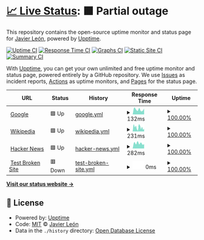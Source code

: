 # [📈 Live Status](https://demo.upptime.js.org): <!--live status--> **🟧 Partial outage**

This repository contains the open-source uptime monitor and status page for [Javier León](https://javierleon.dev), powered by [Upptime](https://github.com/upptime/upptime).

[![Uptime CI](https://github.com/jelitox/naup/workflows/Uptime%20CI/badge.svg)](https://github.com/jelitox/naup/actions?query=workflow%3A%22Uptime+CI%22)
[![Response Time CI](https://github.com/jelitox/naup/workflows/Response%20Time%20CI/badge.svg)](https://github.com/jelitox/naup/actions?query=workflow%3A%22Response+Time+CI%22)
[![Graphs CI](https://github.com/jelitox/naup/workflows/Graphs%20CI/badge.svg)](https://github.com/jelitox/naup/actions?query=workflow%3A%22Graphs+CI%22)
[![Static Site CI](https://github.com/jelitox/naup/workflows/Static%20Site%20CI/badge.svg)](https://github.com/jelitox/naup/actions?query=workflow%3A%22Static+Site+CI%22)
[![Summary CI](https://github.com/jelitox/naup/workflows/Summary%20CI/badge.svg)](https://github.com/jelitox/naup/actions?query=workflow%3A%22Summary+CI%22)

With [Upptime](https://upptime.js.org), you can get your own unlimited and free uptime monitor and status page, powered entirely by a GitHub repository. We use [Issues](https://github.com/jelitox/naup/issues) as incident reports, [Actions](https://github.com/jelitox/naup/actions) as uptime monitors, and [Pages](https://demo.upptime.js.org) for the status page.

<!--start: status pages-->
<!-- This summary is generated by Upptime (https://github.com/upptime/upptime) -->
<!-- Do not edit this manually, your changes will be overwritten -->
<!-- prettier-ignore -->
| URL | Status | History | Response Time | Uptime |
| --- | ------ | ------- | ------------- | ------ |
| <img alt="" src="https://icons.duckduckgo.com/ip3/www.google.com.ico" height="13"> [Google](https://www.google.com) | 🟩 Up | [google.yml](https://github.com/jelitox/navup/commits/HEAD/history/google.yml) | <details><summary><img alt="Response time graph" src="./graphs/google/response-time-week.png" height="20"> 132ms</summary><br><a href="https://jelitox.github.io/naup/history/google"><img alt="Response time 101" src="https://img.shields.io/endpoint?url=https%3A%2F%2Fraw.githubusercontent.com%2Fjelitox%2Fnavup%2FHEAD%2Fapi%2Fgoogle%2Fresponse-time.json"></a><br><a href="https://jelitox.github.io/naup/history/google"><img alt="24-hour response time 165" src="https://img.shields.io/endpoint?url=https%3A%2F%2Fraw.githubusercontent.com%2Fjelitox%2Fnavup%2FHEAD%2Fapi%2Fgoogle%2Fresponse-time-day.json"></a><br><a href="https://jelitox.github.io/naup/history/google"><img alt="7-day response time 132" src="https://img.shields.io/endpoint?url=https%3A%2F%2Fraw.githubusercontent.com%2Fjelitox%2Fnavup%2FHEAD%2Fapi%2Fgoogle%2Fresponse-time-week.json"></a><br><a href="https://jelitox.github.io/naup/history/google"><img alt="30-day response time 96" src="https://img.shields.io/endpoint?url=https%3A%2F%2Fraw.githubusercontent.com%2Fjelitox%2Fnavup%2FHEAD%2Fapi%2Fgoogle%2Fresponse-time-month.json"></a><br><a href="https://jelitox.github.io/naup/history/google"><img alt="1-year response time 101" src="https://img.shields.io/endpoint?url=https%3A%2F%2Fraw.githubusercontent.com%2Fjelitox%2Fnavup%2FHEAD%2Fapi%2Fgoogle%2Fresponse-time-year.json"></a></details> | <details><summary><a href="https://jelitox.github.io/naup/history/google">100.00%</a></summary><a href="https://jelitox.github.io/naup/history/google"><img alt="All-time uptime 100.00%" src="https://img.shields.io/endpoint?url=https%3A%2F%2Fraw.githubusercontent.com%2Fjelitox%2Fnavup%2FHEAD%2Fapi%2Fgoogle%2Fuptime.json"></a><br><a href="https://jelitox.github.io/naup/history/google"><img alt="24-hour uptime 100.00%" src="https://img.shields.io/endpoint?url=https%3A%2F%2Fraw.githubusercontent.com%2Fjelitox%2Fnavup%2FHEAD%2Fapi%2Fgoogle%2Fuptime-day.json"></a><br><a href="https://jelitox.github.io/naup/history/google"><img alt="7-day uptime 100.00%" src="https://img.shields.io/endpoint?url=https%3A%2F%2Fraw.githubusercontent.com%2Fjelitox%2Fnavup%2FHEAD%2Fapi%2Fgoogle%2Fuptime-week.json"></a><br><a href="https://jelitox.github.io/naup/history/google"><img alt="30-day uptime 100.00%" src="https://img.shields.io/endpoint?url=https%3A%2F%2Fraw.githubusercontent.com%2Fjelitox%2Fnavup%2FHEAD%2Fapi%2Fgoogle%2Fuptime-month.json"></a><br><a href="https://jelitox.github.io/naup/history/google"><img alt="1-year uptime 100.00%" src="https://img.shields.io/endpoint?url=https%3A%2F%2Fraw.githubusercontent.com%2Fjelitox%2Fnavup%2FHEAD%2Fapi%2Fgoogle%2Fuptime-year.json"></a></details>
| <img alt="" src="https://icons.duckduckgo.com/ip3/en.wikipedia.org.ico" height="13"> [Wikipedia](https://en.wikipedia.org) | 🟩 Up | [wikipedia.yml](https://github.com/jelitox/navup/commits/HEAD/history/wikipedia.yml) | <details><summary><img alt="Response time graph" src="./graphs/wikipedia/response-time-week.png" height="20"> 231ms</summary><br><a href="https://jelitox.github.io/naup/history/wikipedia"><img alt="Response time 215" src="https://img.shields.io/endpoint?url=https%3A%2F%2Fraw.githubusercontent.com%2Fjelitox%2Fnavup%2FHEAD%2Fapi%2Fwikipedia%2Fresponse-time.json"></a><br><a href="https://jelitox.github.io/naup/history/wikipedia"><img alt="24-hour response time 313" src="https://img.shields.io/endpoint?url=https%3A%2F%2Fraw.githubusercontent.com%2Fjelitox%2Fnavup%2FHEAD%2Fapi%2Fwikipedia%2Fresponse-time-day.json"></a><br><a href="https://jelitox.github.io/naup/history/wikipedia"><img alt="7-day response time 231" src="https://img.shields.io/endpoint?url=https%3A%2F%2Fraw.githubusercontent.com%2Fjelitox%2Fnavup%2FHEAD%2Fapi%2Fwikipedia%2Fresponse-time-week.json"></a><br><a href="https://jelitox.github.io/naup/history/wikipedia"><img alt="30-day response time 243" src="https://img.shields.io/endpoint?url=https%3A%2F%2Fraw.githubusercontent.com%2Fjelitox%2Fnavup%2FHEAD%2Fapi%2Fwikipedia%2Fresponse-time-month.json"></a><br><a href="https://jelitox.github.io/naup/history/wikipedia"><img alt="1-year response time 216" src="https://img.shields.io/endpoint?url=https%3A%2F%2Fraw.githubusercontent.com%2Fjelitox%2Fnavup%2FHEAD%2Fapi%2Fwikipedia%2Fresponse-time-year.json"></a></details> | <details><summary><a href="https://jelitox.github.io/naup/history/wikipedia">100.00%</a></summary><a href="https://jelitox.github.io/naup/history/wikipedia"><img alt="All-time uptime 100.00%" src="https://img.shields.io/endpoint?url=https%3A%2F%2Fraw.githubusercontent.com%2Fjelitox%2Fnavup%2FHEAD%2Fapi%2Fwikipedia%2Fuptime.json"></a><br><a href="https://jelitox.github.io/naup/history/wikipedia"><img alt="24-hour uptime 100.00%" src="https://img.shields.io/endpoint?url=https%3A%2F%2Fraw.githubusercontent.com%2Fjelitox%2Fnavup%2FHEAD%2Fapi%2Fwikipedia%2Fuptime-day.json"></a><br><a href="https://jelitox.github.io/naup/history/wikipedia"><img alt="7-day uptime 100.00%" src="https://img.shields.io/endpoint?url=https%3A%2F%2Fraw.githubusercontent.com%2Fjelitox%2Fnavup%2FHEAD%2Fapi%2Fwikipedia%2Fuptime-week.json"></a><br><a href="https://jelitox.github.io/naup/history/wikipedia"><img alt="30-day uptime 100.00%" src="https://img.shields.io/endpoint?url=https%3A%2F%2Fraw.githubusercontent.com%2Fjelitox%2Fnavup%2FHEAD%2Fapi%2Fwikipedia%2Fuptime-month.json"></a><br><a href="https://jelitox.github.io/naup/history/wikipedia"><img alt="1-year uptime 100.00%" src="https://img.shields.io/endpoint?url=https%3A%2F%2Fraw.githubusercontent.com%2Fjelitox%2Fnavup%2FHEAD%2Fapi%2Fwikipedia%2Fuptime-year.json"></a></details>
| <img alt="" src="https://icons.duckduckgo.com/ip3/news.ycombinator.com.ico" height="13"> [Hacker News](https://news.ycombinator.com) | 🟩 Up | [hacker-news.yml](https://github.com/jelitox/navup/commits/HEAD/history/hacker-news.yml) | <details><summary><img alt="Response time graph" src="./graphs/hacker-news/response-time-week.png" height="20"> 282ms</summary><br><a href="https://jelitox.github.io/naup/history/hacker-news"><img alt="Response time 312" src="https://img.shields.io/endpoint?url=https%3A%2F%2Fraw.githubusercontent.com%2Fjelitox%2Fnavup%2FHEAD%2Fapi%2Fhacker-news%2Fresponse-time.json"></a><br><a href="https://jelitox.github.io/naup/history/hacker-news"><img alt="24-hour response time 358" src="https://img.shields.io/endpoint?url=https%3A%2F%2Fraw.githubusercontent.com%2Fjelitox%2Fnavup%2FHEAD%2Fapi%2Fhacker-news%2Fresponse-time-day.json"></a><br><a href="https://jelitox.github.io/naup/history/hacker-news"><img alt="7-day response time 282" src="https://img.shields.io/endpoint?url=https%3A%2F%2Fraw.githubusercontent.com%2Fjelitox%2Fnavup%2FHEAD%2Fapi%2Fhacker-news%2Fresponse-time-week.json"></a><br><a href="https://jelitox.github.io/naup/history/hacker-news"><img alt="30-day response time 342" src="https://img.shields.io/endpoint?url=https%3A%2F%2Fraw.githubusercontent.com%2Fjelitox%2Fnavup%2FHEAD%2Fapi%2Fhacker-news%2Fresponse-time-month.json"></a><br><a href="https://jelitox.github.io/naup/history/hacker-news"><img alt="1-year response time 313" src="https://img.shields.io/endpoint?url=https%3A%2F%2Fraw.githubusercontent.com%2Fjelitox%2Fnavup%2FHEAD%2Fapi%2Fhacker-news%2Fresponse-time-year.json"></a></details> | <details><summary><a href="https://jelitox.github.io/naup/history/hacker-news">100.00%</a></summary><a href="https://jelitox.github.io/naup/history/hacker-news"><img alt="All-time uptime 99.96%" src="https://img.shields.io/endpoint?url=https%3A%2F%2Fraw.githubusercontent.com%2Fjelitox%2Fnavup%2FHEAD%2Fapi%2Fhacker-news%2Fuptime.json"></a><br><a href="https://jelitox.github.io/naup/history/hacker-news"><img alt="24-hour uptime 100.00%" src="https://img.shields.io/endpoint?url=https%3A%2F%2Fraw.githubusercontent.com%2Fjelitox%2Fnavup%2FHEAD%2Fapi%2Fhacker-news%2Fuptime-day.json"></a><br><a href="https://jelitox.github.io/naup/history/hacker-news"><img alt="7-day uptime 100.00%" src="https://img.shields.io/endpoint?url=https%3A%2F%2Fraw.githubusercontent.com%2Fjelitox%2Fnavup%2FHEAD%2Fapi%2Fhacker-news%2Fuptime-week.json"></a><br><a href="https://jelitox.github.io/naup/history/hacker-news"><img alt="30-day uptime 100.00%" src="https://img.shields.io/endpoint?url=https%3A%2F%2Fraw.githubusercontent.com%2Fjelitox%2Fnavup%2FHEAD%2Fapi%2Fhacker-news%2Fuptime-month.json"></a><br><a href="https://jelitox.github.io/naup/history/hacker-news"><img alt="1-year uptime 99.90%" src="https://img.shields.io/endpoint?url=https%3A%2F%2Fraw.githubusercontent.com%2Fjelitox%2Fnavup%2FHEAD%2Fapi%2Fhacker-news%2Fuptime-year.json"></a></details>
| <img alt="" src="https://icons.duckduckgo.com/ip3/thissitedoesnotexist.koj.co.ico" height="13"> [Test Broken Site](https://thissitedoesnotexist.koj.co) | 🟥 Down | [test-broken-site.yml](https://github.com/jelitox/navup/commits/HEAD/history/test-broken-site.yml) | <details><summary><img alt="Response time graph" src="./graphs/test-broken-site/response-time-week.png" height="20"> 0ms</summary><br><a href="https://jelitox.github.io/naup/history/test-broken-site"><img alt="Response time 0" src="https://img.shields.io/endpoint?url=https%3A%2F%2Fraw.githubusercontent.com%2Fjelitox%2Fnavup%2FHEAD%2Fapi%2Ftest-broken-site%2Fresponse-time.json"></a><br><a href="https://jelitox.github.io/naup/history/test-broken-site"><img alt="24-hour response time 0" src="https://img.shields.io/endpoint?url=https%3A%2F%2Fraw.githubusercontent.com%2Fjelitox%2Fnavup%2FHEAD%2Fapi%2Ftest-broken-site%2Fresponse-time-day.json"></a><br><a href="https://jelitox.github.io/naup/history/test-broken-site"><img alt="7-day response time 0" src="https://img.shields.io/endpoint?url=https%3A%2F%2Fraw.githubusercontent.com%2Fjelitox%2Fnavup%2FHEAD%2Fapi%2Ftest-broken-site%2Fresponse-time-week.json"></a><br><a href="https://jelitox.github.io/naup/history/test-broken-site"><img alt="30-day response time 0" src="https://img.shields.io/endpoint?url=https%3A%2F%2Fraw.githubusercontent.com%2Fjelitox%2Fnavup%2FHEAD%2Fapi%2Ftest-broken-site%2Fresponse-time-month.json"></a><br><a href="https://jelitox.github.io/naup/history/test-broken-site"><img alt="1-year response time 0" src="https://img.shields.io/endpoint?url=https%3A%2F%2Fraw.githubusercontent.com%2Fjelitox%2Fnavup%2FHEAD%2Fapi%2Ftest-broken-site%2Fresponse-time-year.json"></a></details> | <details><summary><a href="https://jelitox.github.io/naup/history/test-broken-site">100.00%</a></summary><a href="https://jelitox.github.io/naup/history/test-broken-site"><img alt="All-time uptime 100.00%" src="https://img.shields.io/endpoint?url=https%3A%2F%2Fraw.githubusercontent.com%2Fjelitox%2Fnavup%2FHEAD%2Fapi%2Ftest-broken-site%2Fuptime.json"></a><br><a href="https://jelitox.github.io/naup/history/test-broken-site"><img alt="24-hour uptime 100.00%" src="https://img.shields.io/endpoint?url=https%3A%2F%2Fraw.githubusercontent.com%2Fjelitox%2Fnavup%2FHEAD%2Fapi%2Ftest-broken-site%2Fuptime-day.json"></a><br><a href="https://jelitox.github.io/naup/history/test-broken-site"><img alt="7-day uptime 100.00%" src="https://img.shields.io/endpoint?url=https%3A%2F%2Fraw.githubusercontent.com%2Fjelitox%2Fnavup%2FHEAD%2Fapi%2Ftest-broken-site%2Fuptime-week.json"></a><br><a href="https://jelitox.github.io/naup/history/test-broken-site"><img alt="30-day uptime 100.00%" src="https://img.shields.io/endpoint?url=https%3A%2F%2Fraw.githubusercontent.com%2Fjelitox%2Fnavup%2FHEAD%2Fapi%2Ftest-broken-site%2Fuptime-month.json"></a><br><a href="https://jelitox.github.io/naup/history/test-broken-site"><img alt="1-year uptime 100.00%" src="https://img.shields.io/endpoint?url=https%3A%2F%2Fraw.githubusercontent.com%2Fjelitox%2Fnavup%2FHEAD%2Fapi%2Ftest-broken-site%2Fuptime-year.json"></a></details>

<!--end: status pages-->

[**Visit our status website →**](https://demo.upptime.js.org)

## 📄 License

- Powered by: [Upptime](https://github.com/upptime/upptime)
- Code: [MIT](./LICENSE) © [Javier León](https://javierleon.dev)
- Data in the `./history` directory: [Open Database License](https://opendatacommons.org/licenses/odbl/1-0/)

